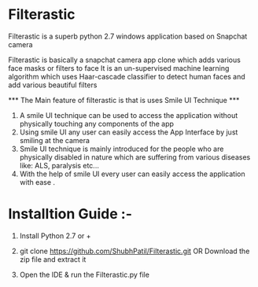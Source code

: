 # Filterastic

Filterastic is a superb python 2.7 windows application based on Snapchat camera

Filterastic is basically a snapchat camera app clone which adds various face masks or filters to face
It is an un-supervised machine learning algorithm which uses Haar-cascade classifier to detect human faces and add various beautiful filters

*** The Main feature of filterastic is that is uses Smile UI Technique ***

1. A smile UI technique can be used to access the application without physically touching any components of the app
2. Using smile UI any user can easily access the App Interface by just smiling at the camera
3. Smile UI technique is mainly introduced for the people who are physically disabled in nature which are suffering from various diseases like:
  ALS, paralysis etc...
4. With the help of smile UI every user can easily access the application with ease .

# Installtion Guide :-

1. Install Python 2.7 or +

2. git clone https://github.com/ShubhPatil/Filterastic.git
          OR
   Download the zip file and extract it
   
3. Open the IDE & run the Filterastic.py file
   


